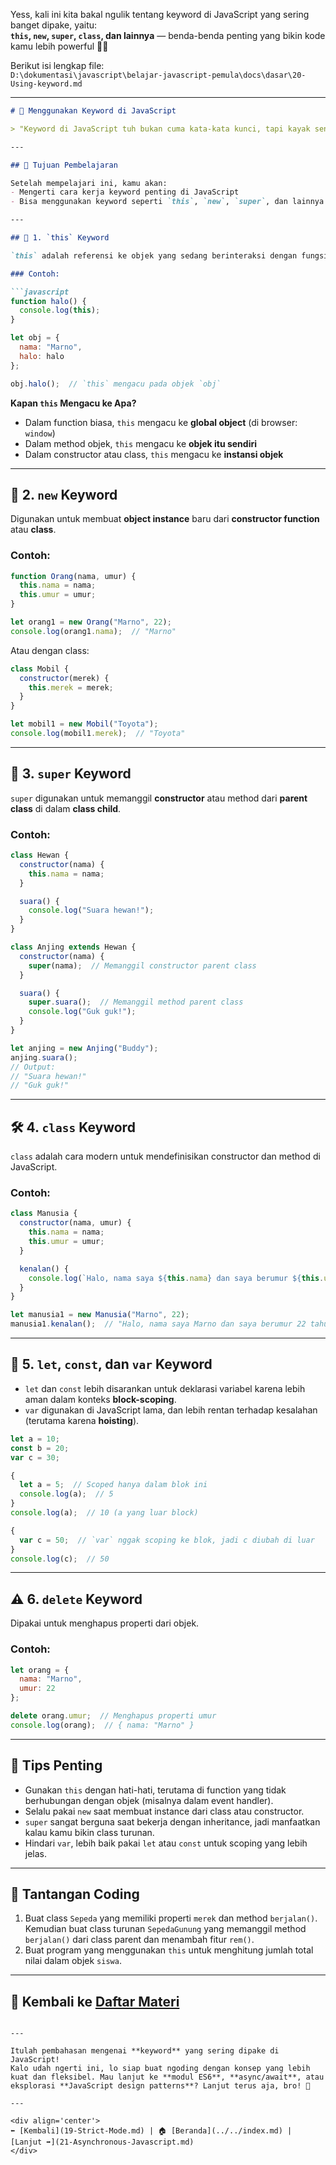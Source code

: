 Yess, kali ini kita bakal ngulik tentang keyword di JavaScript yang sering banget dipake, yaitu:  
**`this`, `new`, `super`, `class`, dan lainnya** — benda-benda penting yang bikin kode kamu lebih powerful 🔑🚀

Berikut isi lengkap file:  
`D:\dokumentasi\javascript\belajar-javascript-pemula\docs\dasar\20-Using-keyword.md`

---

```markdown
# 🔑 Menggunakan Keyword di JavaScript

> "Keyword di JavaScript tuh bukan cuma kata-kata kunci, tapi kayak senjata rahasia yang punya kekuatan besar buat program kamu!"

---

## 🎯 Tujuan Pembelajaran

Setelah mempelajari ini, kamu akan:
- Mengerti cara kerja keyword penting di JavaScript
- Bisa menggunakan keyword seperti `this`, `new`, `super`, dan lainnya dalam konteks yang tepat

---

## 🧱 1. `this` Keyword

`this` adalah referensi ke objek yang sedang berinteraksi dengan fungsi. Tapi, konteksnya bisa beda-beda, tergantung di mana dan bagaimana `this` dipanggil.

### Contoh:

```javascript
function halo() {
  console.log(this);
}

let obj = {
  nama: "Marno",
  halo: halo
};

obj.halo();  // `this` mengacu pada objek `obj`
```

**Kapan `this` Mengacu ke Apa?**
- Dalam function biasa, `this` mengacu ke **global object** (di browser: `window`)
- Dalam method objek, `this` mengacu ke **objek itu sendiri**
- Dalam constructor atau class, `this` mengacu ke **instansi objek**

---

## 🔧 2. `new` Keyword

Digunakan untuk membuat **object instance** baru dari **constructor function** atau **class**.

### Contoh:

```javascript
function Orang(nama, umur) {
  this.nama = nama;
  this.umur = umur;
}

let orang1 = new Orang("Marno", 22);
console.log(orang1.nama);  // "Marno"
```

Atau dengan class:

```javascript
class Mobil {
  constructor(merek) {
    this.merek = merek;
  }
}

let mobil1 = new Mobil("Toyota");
console.log(mobil1.merek);  // "Toyota"
```

---

## 🚀 3. `super` Keyword

`super` digunakan untuk memanggil **constructor** atau method dari **parent class** di dalam **class child**.

### Contoh:

```javascript
class Hewan {
  constructor(nama) {
    this.nama = nama;
  }

  suara() {
    console.log("Suara hewan!");
  }
}

class Anjing extends Hewan {
  constructor(nama) {
    super(nama);  // Memanggil constructor parent class
  }

  suara() {
    super.suara();  // Memanggil method parent class
    console.log("Guk guk!");
  }
}

let anjing = new Anjing("Buddy");
anjing.suara();
// Output:
// "Suara hewan!"
// "Guk guk!"
```

---

## 🛠️ 4. `class` Keyword

`class` adalah cara modern untuk mendefinisikan constructor dan method di JavaScript.

### Contoh:

```javascript
class Manusia {
  constructor(nama, umur) {
    this.nama = nama;
    this.umur = umur;
  }

  kenalan() {
    console.log(`Halo, nama saya ${this.nama} dan saya berumur ${this.umur} tahun.`);
  }
}

let manusia1 = new Manusia("Marno", 22);
manusia1.kenalan();  // "Halo, nama saya Marno dan saya berumur 22 tahun."
```

---

## 🧳 5. `let`, `const`, dan `var` Keyword

- `let` dan `const` lebih disarankan untuk deklarasi variabel karena lebih aman dalam konteks **block-scoping**.
- `var` digunakan di JavaScript lama, dan lebih rentan terhadap kesalahan (terutama karena **hoisting**).

```javascript
let a = 10;
const b = 20;
var c = 30;

{
  let a = 5;  // Scoped hanya dalam blok ini
  console.log(a);  // 5
}
console.log(a);  // 10 (a yang luar block)

{
  var c = 50;  // `var` nggak scoping ke blok, jadi c diubah di luar
}
console.log(c);  // 50
```

---

## ⚠️ 6. `delete` Keyword

Dipakai untuk menghapus properti dari objek.

### Contoh:

```javascript
let orang = {
  nama: "Marno",
  umur: 22
};

delete orang.umur;  // Menghapus properti umur
console.log(orang);  // { nama: "Marno" }
```

---

## 🧠 Tips Penting

- Gunakan `this` dengan hati-hati, terutama di function yang tidak berhubungan dengan objek (misalnya dalam event handler).
- Selalu pakai `new` saat membuat instance dari class atau constructor.
- `super` sangat berguna saat bekerja dengan inheritance, jadi manfaatkan kalau kamu bikin class turunan.
- Hindari `var`, lebih baik pakai `let` atau `const` untuk scoping yang lebih jelas.

---

## 💪 Tantangan Coding

1. Buat class `Sepeda` yang memiliki properti `merek` dan method `berjalan()`.  
   Kemudian buat class turunan `SepedaGunung` yang memanggil method `berjalan()` dari class parent dan menambah fitur `rem()`.
2. Buat program yang menggunakan `this` untuk menghitung jumlah total nilai dalam objek `siswa`.

---

## 🔁 Kembali ke [Daftar Materi](../../index.md)
```

---

Itulah pembahasan mengenai **keyword** yang sering dipake di JavaScript!  
Kalo udah ngerti ini, lo siap buat ngoding dengan konsep yang lebih kuat dan fleksibel. Mau lanjut ke **modul ES6**, **async/await**, atau eksplorasi **JavaScript design patterns**? Lanjut terus aja, bro! 🚀

---

<div align='center'>
⬅️ [Kembali](19-Strict-Mode.md) | 🏠 [Beranda](../../index.md) | [Lanjut ➡️](21-Asynchronous-Javascript.md)
</div>
